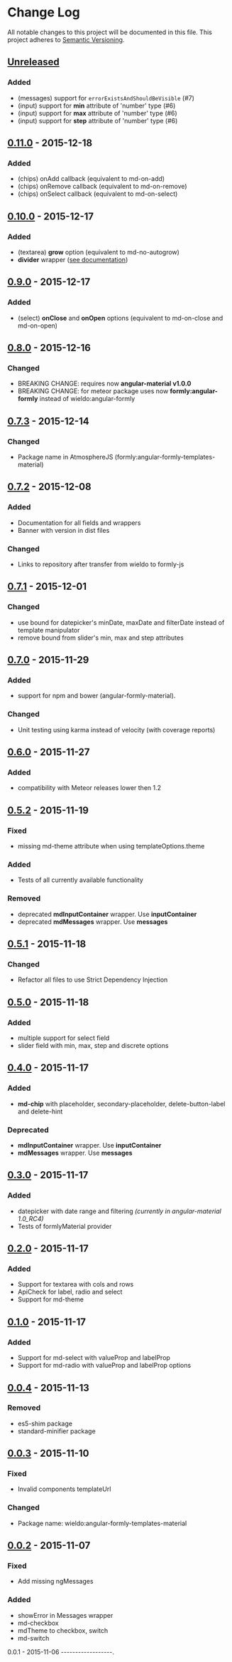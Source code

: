 Change Log
==========

All notable changes to this project will be documented in this file. This project adheres to [Semantic Versioning](http://semver.org/).

[Unreleased](https://github.com/formly-js/angular-formly-templates-material/compare/v0.11.0...HEAD)
---------------------------------------------------------------------------------------------------

### Added

-	(messages) support for `errorExistsAndShouldBeVisible` (#7)
-	(input) support for **min** attribute of 'number' type (#6)
-	(input) support for **max** attribute of 'number' type (#6)
-	(input) support for **step** attribute of 'number' type (#6)

[0.11.0](https://github.com/formly-js/angular-formly-templates-material/compare/v0.10.0...v0.11.0) - 2015-12-18
---------------------------------------------------------------------------------------------------------------

### Added

-	(chips) onAdd callback (equivalent to md-on-add)
-	(chips) onRemove callback (equivalent to md-on-remove)
-	(chips) onSelect callback (equivalent to md-on-select)

[0.10.0](https://github.com/formly-js/angular-formly-templates-material/compare/v0.9.0...v0.10.0) - 2015-12-17
--------------------------------------------------------------------------------------------------------------

### Added

-	(textarea) **grow** option (equivalent to md-no-autogrow)
-	**divider** wrapper ([see documentation](docs/wrappers/divider.md)\)

[0.9.0](https://github.com/formly-js/angular-formly-templates-material/compare/v0.8.0...v0.9.0) - 2015-12-17
------------------------------------------------------------------------------------------------------------

### Added

-	(select) **onClose** and **onOpen** options (equivalent to md-on-close and md-on-open)

[0.8.0](https://github.com/formly-js/angular-formly-templates-material/compare/v0.7.3...v0.8.0) - 2015-12-16
------------------------------------------------------------------------------------------------------------

### Changed

-	BREAKING CHANGE: requires now **angular-material v1.0.0**
-	BREAKING CHANGE: for meteor package uses now **formly:angular-formly** instead of wieldo:angular-formly

[0.7.3](https://github.com/formly-js/angular-formly-templates-material/compare/v0.7.2...v0.7.3) - 2015-12-14
------------------------------------------------------------------------------------------------------------

### Changed

-	Package name in AtmosphereJS (formly:angular-formly-templates-material)

[0.7.2](https://github.com/formly-js/angular-formly-templates-material/compare/v0.7.1...v0.7.2) - 2015-12-08
------------------------------------------------------------------------------------------------------------

### Added

-	Documentation for all fields and wrappers
-	Banner with version in dist files

### Changed

-	Links to repository after transfer from wieldo to formly-js

[0.7.1](https://github.com/formly-js/angular-formly-templates-material/compare/v0.7.0...v0.7.1) - 2015-12-01
------------------------------------------------------------------------------------------------------------

### Changed

-	use bound for datepicker's minDate, maxDate and filterDate instead of template manipulator
-	remove bound from slider's min, max and step attributes

[0.7.0](https://github.com/formly-js/angular-formly-templates-material/compare/v0.6.0...v0.7.0) - 2015-11-29
------------------------------------------------------------------------------------------------------------

### Added

-	support for npm and bower (angular-formly-material).

### Changed

-	Unit testing using karma instead of velocity (with coverage reports)

[0.6.0](https://github.com/formly-js/angular-formly-templates-material/compare/v0.5.2...v0.6.0) - 2015-11-27
------------------------------------------------------------------------------------------------------------

### Added

-	compatibility with Meteor releases lower then 1.2

[0.5.2](https://github.com/formly-js/angular-formly-templates-material/compare/v0.5.1...v0.5.2) - 2015-11-19
------------------------------------------------------------------------------------------------------------

### Fixed

-	missing md-theme attribute when using templateOptions.theme

### Added

-	Tests of all currently available functionality

### Removed

-	deprecated **mdInputContainer** wrapper. Use **inputContainer**
-	deprecated **mdMessages** wrapper. Use **messages**

[0.5.1](https://github.com/formly-js/angular-formly-templates-material/compare/v0.5.0...v0.5.1) - 2015-11-18
------------------------------------------------------------------------------------------------------------

### Changed

-	Refactor all files to use Strict Dependency Injection

[0.5.0](https://github.com/formly-js/angular-formly-templates-material/compare/v0.4.0...v0.5.0) - 2015-11-18
------------------------------------------------------------------------------------------------------------

### Added

-	multiple support for select field
-	slider field with min, max, step and discrete options

[0.4.0](https://github.com/formly-js/angular-formly-templates-material/compare/v0.3.0...v0.4.0) - 2015-11-17
------------------------------------------------------------------------------------------------------------

### Added

-	**md-chip** with placeholder, secondary-placeholder, delete-button-label and delete-hint

### Deprecated

-	**mdInputContainer** wrapper. Use **inputContainer**
-	**mdMessages** wrapper. Use **messages**

[0.3.0](https://github.com/formly-js/angular-formly-templates-material/compare/v0.2.0...v0.3.0) - 2015-11-17
------------------------------------------------------------------------------------------------------------

### Added

-	datepicker with date range and filtering *(currently in angular-material 1.0_RC4)*
-	Tests of formlyMaterial provider

[0.2.0](https://github.com/formly-js/angular-formly-templates-material/compare/v0.1.0...v0.2.0) - 2015-11-17
------------------------------------------------------------------------------------------------------------

### Added

-	Support for textarea with cols and rows
-	ApiCheck for label, radio and select
-	Support for md-theme

[0.1.0](https://github.com/formly-js/angular-formly-templates-material/compare/v0.0.4...v0.1.0) - 2015-11-17
------------------------------------------------------------------------------------------------------------

### Added

-	Support for md-select with valueProp and labelProp
-	Support for md-radio with valueProp and labelProp options

[0.0.4](https://github.com/formly-js/angular-formly-templates-material/compare/v0.0.3...v0.0.4) - 2015-11-13
------------------------------------------------------------------------------------------------------------

### Removed

-	es5-shim package
-	standard-minifier package

[0.0.3](https://github.com/formly-js/angular-formly-templates-material/compare/v0.0.2...v0.0.3) - 2015-11-10
------------------------------------------------------------------------------------------------------------

### Fixed

-	Invalid components templateUrl

### Changed

-	Package name: wieldo:angular-formly-templates-material

[0.0.2](https://github.com/formly-js/angular-formly-templates-material/compare/v0.0.1...v0.0.2) - 2015-11-07
------------------------------------------------------------------------------------------------------------

### Fixed

-	Add missing ngMessages

### Added

-	showError in Messages wrapper
-	md-checkbox
-	mdTheme to checkbox, switch
-	md-switch

0.0.1 - 2015-11-06 ------------------.
